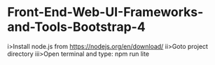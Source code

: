 # Front-End-Web-UI-Frameworks-and-Tools-Bootstrap-4
i>Install node.js from https://nodejs.org/en/download/
ii>Goto project directory
iii>Open terminal and type: npm run lite
